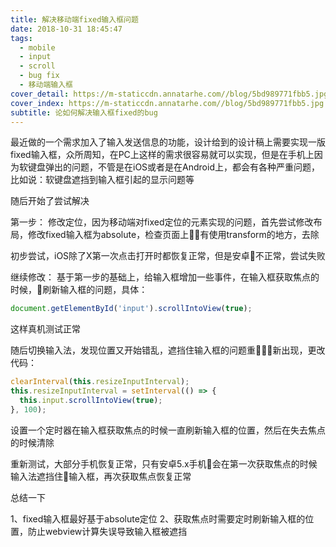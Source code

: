 ```yaml
---
title: 解决移动端fixed输入框问题
date: 2018-10-31 18:45:47
tags:
  - mobile
  - input
  - scroll
  - bug fix
  - 移动端输入框
cover_detail: https://m-staticcdn.annatarhe.com//blog/5bd989771fbb5.jpg
cover_index: https://m-staticcdn.annatarhe.com//blog/5bd989771fbb5.jpg
subtitle: 论如何解决输入框fixed的bug
---
```


最近做的一个需求加入了输入发送信息的功能，设计给到的设计稿上需要实现一版fixed输入框，众所周知，在PC上这样的需求很容易就可以实现，但是在手机上因为软键盘弹出的问题，不管是在iOS或者是在Android上，都会有各种严重问题，比如说：软键盘遮挡到输入框引起的显示问题等

随后开始了尝试解决

第一步：
修改定位，因为移动端对fixed定位的元素实现的问题，首先尝试修改布局，修改fixed输入框为absolute，检查页面上有使用transform的地方，去除

初步尝试，iOS除了X第一次点击打开时都恢复正常，但是安卓不正常，尝试失败

继续修改：
基于第一步的基础上，给输入框增加一些事件，在输入框获取焦点的时候，刷新输入框的问题，具体：

```js
document.getElementById('input').scrollIntoView(true);
```

这样真机测试正常

随后切换输入法，发现位置又开始错乱，遮挡住输入框的问题重新出现，更改代码：

```js
clearInterval(this.resizeInputInterval);
this.resizeInputInterval = setInterval(() => {
  this.input.scrollIntoView(true);
}, 100);
```

设置一个定时器在输入框获取焦点的时候一直刷新输入框的位置，然后在失去焦点的时候清除

重新测试，大部分手机恢复正常，只有安卓5.x手机会在第一次获取焦点的时候输入法遮挡住输入框，再次获取焦点恢复正常

总结一下

1、fixed输入框最好基于absolute定位
2、获取焦点时需要定时刷新输入框的位置，防止webview计算失误导致输入框被遮挡